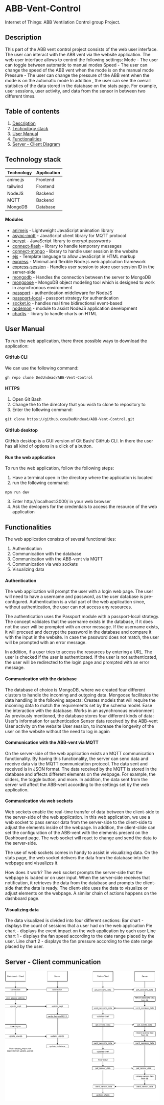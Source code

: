 # ABB-Vent-Control
Internet of Things: ABB Ventilation Control group Project.

## Description
This part of the ABB vent control project consists of the web user interface. The user can interact with the ABB vent via the website application. 
The web user interface allows to control the following settings:
Mode - The user can toggle between automatic to manual modes
Speed - The user can change the speed of the ABB vent when the mode is on the manual mode
Pressure - The user can change the pressure of the ABB vent when the mode is on the automatic mode
In addition , the user can see the overall statistics of the data stored in the database on the stats page. For example, user sessions, user activity, and data from the sensor in between two different times.

## Table of contents
1. [Description](https://github.com/DedUndead/ABB-Vent-Control/tree/new_updates/web#description)
2. [Technology stack](https://github.com/DedUndead/ABB-Vent-Control/tree/new_updates/web#technology-stack)
3. [User Manual](https://github.com/DedUndead/ABB-Vent-Control/tree/new_updates/web#user-manual)
4. [Functionalities](https://github.com/DedUndead/ABB-Vent-Control/tree/new_updates/web#functionalities) 
5. [Server - Client Diagram](https://github.com/DedUndead/ABB-Vent-Control/tree/new_updates/web#server---client-communication)

## Technology stack

| Technology | Application |
|------------|-------------|
| anime.js   | Frontend    |
| tailwind   | Frontend    |
| NodeJS     | Backend     |
| MQTT       | Backend     |
| MongoDB    | Database    |

#### Modules
* [animejs](https://www.npmjs.com/package/animejs) - Lightweight JavaScript animation library 
* [async-mqtt](https://www.npmjs.com/package/async-mqtt) - JavaScript client library for MQTT protocol
* [bcrypt](https://www.npmjs.com/package/bcrypt) - JavaScript library to encrypt passwords
* [connect-flash](https://www.npmjs.com/package/connect-flash) - library to handle temporary messages
* [connect-mongo](https://www.npmjs.com/package/connect-mongo) - library to handle user session in the website
* [ejs](https://www.npmjs.com/search?q=ejs) - Template language to allow JavaScript in HTML markup
* [express](https://www.npmjs.com/package/express) - Minimal and flexible Node.js web application framework
* [express-session](https://www.npmjs.com/package/express-session) - Handles user session to store user session ID in the server-side
* [mongodb](https://www.npmjs.com/package/mongodb) - Handles the connection between the server to MongoDB
* [mongoose](https://www.npmjs.com/package/mongoose) - MongoDB object modeling tool which is designed to work in asynchronous environment
* [passport](https://www.npmjs.com/package/passport) - authentication middleware for NodeJS
* [passport-local](https://www.npmjs.com/package/passport-local) - passport strategy for authentication
* [socket.io](https://www.npmjs.com/package/socket.io) - handles real time bidirectional event-based
* [nodemon](https://www.npmjs.com/package/nodemon) - module to assist NodeJS application development 
* [chartjs](https://www.npmjs.com/package/chartjs) - library to handle charts on HTML
#### 

## User Manual
To run the web application, there three possible ways to download the application:

#### GitHub CLI
We can use the following command: 
<pre><code>gh repo clone DedUndead/ABB-Vent-Control</code></pre>
 
#### HTTPS
1. Open Git Bash
2. Change the to the directory that you wish to clone to repository to
3. Enter the following command:
<pre><code>git clone https://github.com/DedUndead/ABB-Vent-Control.git </code></pre>

#### GitHub desktop
GitHub desktop is a GUI version of Git Bash/ GitHub CLI. In there the user has all kind of options in a click of a button.

#### Run the web application
To run the web application, follow the following steps:
1. Have a terminal open in the directory where the application is located
2. run the following command: 
<pre><code>npm run dev</code></pre>
3. Enter http://localhost:3000/ in your web browser
4. Ask the devlopers for the credentials to access the resource of the web application

## Functionalities
 
The web application consists of several functionalities: 
1. Authentication
2. Communication with the database
3. Communication with the ABB-vent via MQTT
4. Communication via web sockets
5. Visualizing data

#### Authentication
The web application will prompt the user with a login web page. The user will need to have a username and password, as the user database is pre-configured. 
Authentication is a vital part of the web application since, without authentication, the user can not access any resources.

The authentication uses the Passport module with a passport-local strategy. The concept validates that the username exists in the database, if it does not the user will be prompted with an error message. If the username exists, it will proceed and decrypt the password in the database and compare it with the input in the website. In case the password does not match, the user will be prompted with an error message.

In addition, if a user tries to access the resources by entering a URL. The user is checked if the user is authenticated. If the user is not authenticated, the user will be redirected to the login page and prompted with an error message.

#### Communication with the database
The database of choice is MongoDB,  where we created four different clusters to handle the incoming and outgoing data. Mongoose facilitates the data handling in the following aspects:
Creates models that will require the incoming data to match the requirements set by the schema model.
Ease the interaction with the database.
Works in an asynchronous environment
As previously mentioned, the database stores four different kinds of data:
 User's information for authentication
 Sensor data received by the ABB-vent
User activity on the website
User session, to increase the longevity of the user on the website without the need to log in again

#### Communication with the ABB-vent via MQTT
On the server-side of the web application exists an MQTT communication functionality. By having this functionality, the server can send data and receive data via the MQTT communication protocol.  The data sent and received is in JSON format. 
The data received by the MQTT is stored in the database and affects different elements on the webpage. For example, the sliders, the toggle button, and more. In addition, the data sent from the server will affect the ABB-vent according to the settings set by the web application.

#### Communication via web sockets
Web sockets enable the real-time transfer of data between the client-side to the server-side of the web application. In this web application, we use a web socket to pass sensor data from the server-side to the client-side to adjust the elements inside of the webpage. In addition, the client-slide can set the configuration of the ABB-vent with the elements present on the Dashboard page.  The web socket will react to change and send the data to the server-side.

The use of web sockets comes in handy to assist in visualizing data. On the stats page, the web socket delivers the data from the database into the webpage and visualizes it. 

How does it work? 
The web socket prompts the server-side that the webpage is loaded or on user input. When the server-side receives that notification, it retrieves the data from the database and prompts the client-side that the data is ready. The client-side uses the data to visualize or adjust elements on the webpage. A similar chain of actions happens on the dashboard page.

#### Visualizing data
The data visualized is divided into four different sections:
Bar chart - displays the count of sessions that a user had on the web application
Pie chart - displays the event impact on the web application by each user
Line chart 1 - displays the fan speed according to the date range placed by the user.
Line chart 2 - displays the fan pressure according to the date range placed by the user.

## Server - Client communication
![Server - Client communication](stats_dashboard_architecture.png "Server - Client communication diagram")
